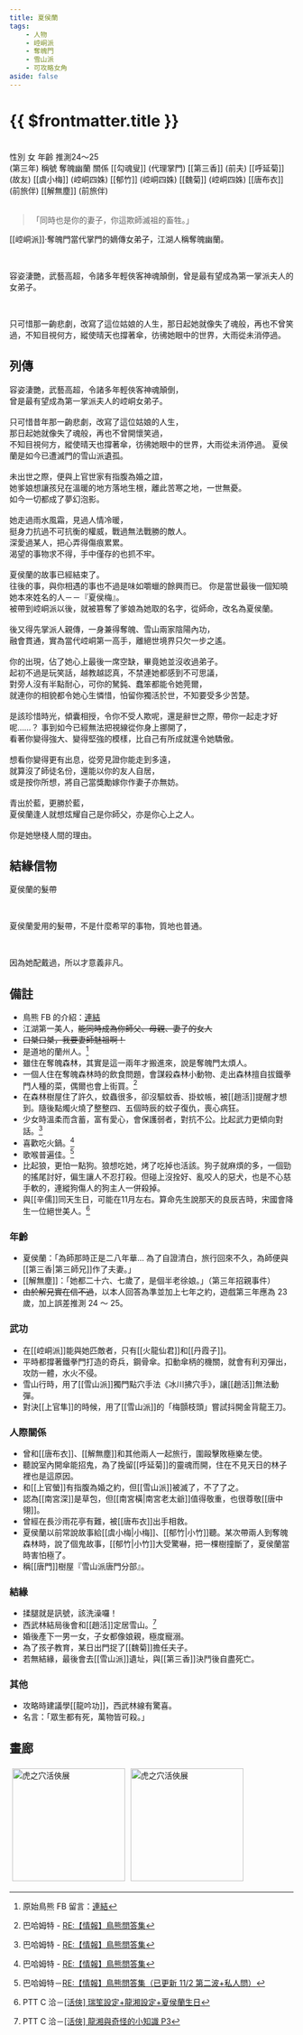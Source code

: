 ```yaml
---
title: 夏侯蘭
tags:
    - 人物
    - 崆峒派
    - 奪魄門
    - 雪山派
    - 可攻略女角
aside: false
---
```


# {{ $frontmatter.title }}

<ChTabs position="bottom">
	<ChTab title="初識">
		<ChMeet 
			src='/images/characters/girl_5/normal.webp' 
			nameTitle='奪魂幽蘭'
			nameMain='夏侯蘭'
			desc='崆峒派‧奪魄門當代的嫡傳女弟子，江湖人稱奪魄幽蘭，惡名昭彰的女魔頭，行事作風狠辣乖戾，幽居在不見天日的奪魄森林中，生人勿近。'
			:animation=true
		/>
	</ChTab>
</ChTabs>
<br>

<InfoList>
	<Info title='角色資料' :open=true>
		<table>
			<ChTr>
				<ChTd isTitle=true>
					性別
				</ChTd>
				<ChTd>
					女
				</ChTd>
			</ChTr>
			<ChTr>
				<ChTd isTitle=true>
					年齡
				</ChTd>
				<ChTd>
					推測24～25<br>(第三年)
				</ChTd>
			</ChTr>
			<ChTr>
				<ChTd isTitle=true>
					稱號
				</ChTd>
				<ChTd>
					奪魄幽蘭
				</ChTd>
			</ChTr>
			<ChTr>
				<ChTd isTitle=true position='center'>
					關係
				</ChTd>
			</ChTr>
			<ChTr>
				<ChTd position='center'>
					[[勾魂叟]] (代理掌門)
				</ChTd>
			</ChTr>
			<ChTr>
				<ChTd position='center'>
					[[第三香]] (前夫)
				</ChTd>
			</ChTr>
			<ChTr>
				<ChTd position='center'>
					[[呼延菊]] (故友)
				</ChTd>
			</ChTr>
			<ChTr>
				<ChTd position='center'>
					[[虞小梅]] (崆峒四姝)
				</ChTd>
			</ChTr>
			<ChTr>
				<ChTd position='center'>
					[[郁竹]] (崆峒四姝)
				</ChTd>
			</ChTr>
			<ChTr>
				<ChTd position='center'>
					[[魏菊]] (崆峒四姝)
				</ChTd>
			</ChTr>
			<ChTr>
				<ChTd position='center'>
					[[唐布衣]] (前旅伴)
				</ChTd>
			</ChTr>
			<ChTr>
				<ChTd position='center'>
					[[解無塵]] (前旅伴)
				</ChTd>
			</ChTr>
		</table>
	</Info>
</InfoList>

> 「同時也是你的妻子，你這欺師滅祖的畜牲。」

[[崆峒派]]‧奪魄門當代掌門的嫡傳女弟子，江湖人稱奪魄幽蘭。

<br>

容姿淒艷，武藝高超，令諸多年輕俠客神魂顛倒，曾是最有望成為第一掌派夫人的女弟子。

<br>

只可惜那一齣悲劇，改寫了這位姑娘的人生，那日起她就像失了魂般，再也不曾笑過，不知目視何方，縱使晴天也撐著傘，彷彿她眼中的世界，大雨從未消停過。
<br clear="all">

## 列傳

<Tabs>
  <Tab title="列傳一">
	容姿淒艷，武藝高超，令諸多年輕俠客神魂顛倒，<br>
	曾是最有望成為第一掌派夫人的崆峒女弟子。<br><br>
	只可惜昔年那一齣悲劇，改寫了這位姑娘的人生，<br>
	那日起她就像失了魂般，再也不曾開懷笑過，<br>
	不知目視何方，縱使晴天也撐著傘，彷彿她眼中的世界，大雨從未消停過。
  </Tab>
  <Tab title="列傳二">
	夏侯蘭是如今已遭滅門的雪山派遺孤。<br><br>
	未出世之際，便與上官世家有指腹為婚之誼，<br>
	她爹娘想讓孩兒在溫暖的地方落地生根，離此苦寒之地，一世無憂。<br>
	如今一切都成了夢幻泡影。<br><br>
	她走過雨水風霜，見過人情冷暖，<br>
	挺身力抗過不可抗衡的權威，戰過無法戰勝的敵人。<br>
	深愛過某人，把心弄得傷痕累累。<br>
	渴望的事物求不得，手中僅存的也抓不牢。<br><br>
	夏侯蘭的故事已經結束了。<br>
	往後的事，與你相遇的事也不過是味如嚼蠟的餘興而已。
  </Tab>
  <Tab title="列傳三">
	你是當世最後一個知曉她本來姓名的人－－『夏侯梅』。<br>
	被帶到崆峒派以後，就被篡奪了爹娘為她取的名字，從師命，改名為夏侯蘭。<br><br>
	後又得先掌派人親傳，一身兼得奪魄、雪山兩家陰陽內功，<br>
	融會貫通，實為當代崆峒第一高手，離絕世境界只欠一步之遙。<br><br>
	你的出現，佔了她心上最後一席空缺，畢竟她並沒收過弟子。<br>
	起初不過是玩笑話，越教越認真，不禁連她都感到不可思議，<br>
	對旁人沒有半點耐心，可你的駑鈍、蠢笨都能令她莞爾，<br>
	就連你的相貌都令她心生憐惜，怕留你獨活於世，不知要受多少苦楚。<br><br>
	是該珍惜時光，傾囊相授，令你不受人欺呢，還是辭世之際，帶你一起走才好呢……？
  </Tab>
  <Tab title="列傳四">
	事到如今已經無法把視線從你身上挪開了，<br>
	看著你變得強大、變得堅強的模樣，比自己有所成就還令她驕傲。<br><br>
	想看你變得更有出息，從旁見證你能走到多遠，<br>
	就算沒了師徒名份，還能以你的友人自居，<br>
	或是按你所想，將自己當獎勵嫁你作妻子亦無妨。<br><br>
	青出於藍，更勝於藍，<br>
	夏侯蘭逢人就想炫耀自己是你師父，亦是你心上之人。<br><br>
	你是她戀棧人間的理由。
  </Tab>
</Tabs>

## 結緣信物

<SpecialItemIcon :size="`medium`" :needLink="false" :no="1002" />

夏侯蘭的髮帶

<br>

夏侯蘭愛用的髮帶，不是什麼希罕的事物，質地也普通。

<br>

因為她配戴過，所以才意義非凡。

## 備註

-   鳥熊 FB 的介紹：[連結](https://www.facebook.com/obbstudio/photos/pb.100076301525150.-2207520000/173139081750945/?type=3)
-   江湖第一美人，~~能同時成為你師父、母親、妻子的女人~~
-   ~~口桀口桀，我要妻師魅祖啊！~~
-   是道地的蘭州人。[^3]
-   雖住在奪魄森林，其實是這一兩年才搬進來，說是奪魄門太煩人。
-   一個人住在奪魄森林時的飲食問題，會謀殺森林小動物、走出森林擅自拔鐵拳門人種的菜，偶爾也會上街買。[^2]
-   在森林樹屋住了許久，蚊蟲很多，卻沒驅蚊香、掛蚊帳，被[[趙活]]提醒才想到。隨後點燭火燒了整整四、五個時辰的蚊子復仇，喪心病狂。
-   少女時溫柔而含蓄，富有愛心，會保護弱者，對抗不公。比起武力更傾向對話。[^2]
-   喜歡吃火鍋。[^2]
-   歌喉普遍佳。[^4]
-   比起狼，更怕一點狗。狼想吃她，烤了吃掉也活該。狗子就麻煩的多，一個勁的搖尾討好，偏生讓人不忍打殺。但碰上沒拴好、亂咬人的惡犬，也是不心慈手軟的，連縱狗傷人的狗主人一併殺掉。
-   與[[辛儒]]同天生日，可能在11月左右。算命先生說那天的良辰吉時，宋國會降生一位絕世美人。[^5]

### 年齡

-   夏侯蘭：「為師那時正是二八年華... 為了自證清白，旅行回來不久，為師便與[[第三香|第三師兄]]作了夫妻。」
-   [[解無塵]]：「她都二十六、七歲了，是個半老徐娘。」（第三年招親事件）
-   ~~由於解兄實在信不過~~，以本人回答為準並加上七年之約，遊戲第三年應為 23 歲，加上誤差推測 24 ～ 25。

### 武功

-   在[[崆峒派]]能與她匹敵者，只有[[火龍仙君]]和[[丹霞子]]。
-   平時都撐著鐵拳門打造的奇兵，鋼骨傘。扣動傘柄的機關，就會有利刃彈出，攻防一體，水火不侵。
-   雪山行時，用了[[雪山派]]獨門點穴手法《冰川拂穴手》，讓[[趙活]]無法動彈。
-   對決[[上官隼]]的時候，用了[[雪山派]]的「梅顫枝頭」嘗試抖開金背龍王刀。

### 人際關係

-   曾和[[唐布衣]]、[[解無塵]]和其他兩人一起旅行，圍毆擊敗極樂左使。
-   聽說室內開傘能招鬼，為了挽留[[呼延菊]]的靈魂而開，住在不見天日的林子裡也是這原因。
-   和[[上官螢]]有指腹為婚之約，但[[雪山派]]被滅了，不了了之。
-   認為[[南宮深]]是草包，但[[南宮橫|南宮老太爺]]值得敬重，也很尊敬[[唐中翎]]。
-   曾經在長沙雨花亭有難，被[[唐布衣]]出手相救。
-   夏侯蘭以前常說故事給[[虞小梅|小梅]]、[[郁竹|小竹]]聽。某次帶兩人到奪魄森林時，說了個鬼故事，[[郁竹|小竹]]大受驚嚇，把一棵樹撞斷了，夏侯蘭當時害怕極了。
-   稱[[唐門]]樹屋『雪山派唐門分部』。

### 結緣

-   揉腿就是訊號，該洗澡囉！
-   西武林結局後會和[[趙活]]定居雪山。[^1]
-   婚後產下一男一女，子女都像娘親，極度寵溺。
-   為了孩子教育，某日出門捉了[[魏菊]]擔任夫子。
-   若無結緣，最後會去[[雪山派]]遺址，與[[第三香]]決鬥後自盡死亡。

### 其他

-   攻略時建議學[[龍吟功]]，西武林線有驚喜。
-   名言：「眾生都有死，萬物皆可殺。」

[^1]: PTT C 洽－[\[活俠\] 龍湘與奇怪的小知識 P3](https://www.ptt.cc/bbs/C_Chat/M.1729093866.A.C8A.html)
[^2]: 巴哈姆特 - [RE:【情報】鳥熊問答集](https://forum.gamer.com.tw/Co.php?bsn=73317&sn=12029)
[^3]: 原始鳥熊 FB 留言：[連結](https://www.facebook.com/photo/?fbid=173139081750945&set=a.117318193999701&comment_id=1060353941273585&reply_comment_id=358661379586054)
[^4]: 巴哈姆特－[RE:【情報】鳥熊問答集（已更新 11/2 第二波+私人問）](https://forum.gamer.com.tw/Co.php?bsn=73317&sn=12184&subbsn=1&bPage=0)
[^5]: PTT C 洽－[\[活俠\] 瑞笙設定+龍湘設定+夏侯蘭生日](https://www.ptt.cc/bbs/C_Chat/M.1752927048.A.9E1.html)

## 畫廊

<div style="display: flex; flex-wrap: wrap;">
    <div>
        <img src="/images/collab/20241220_toranoana/photo_26.webp" alt="虎之穴活俠展" style="width:200px; margin:5px"/>
    </div>
	<div>
        <img src="/images/collab/20241220_toranoana/photo_17.webp" alt="虎之穴活俠展" style="width:200px; margin:5px"/>
    </div>
</div>
